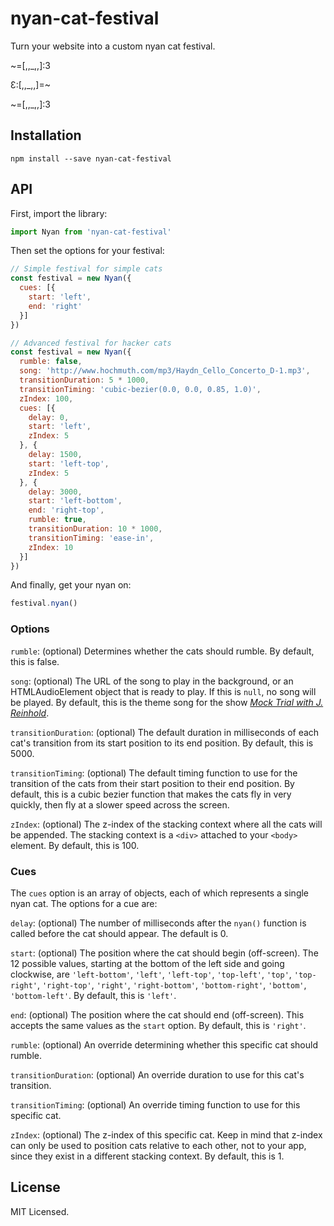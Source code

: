 # nyan-cat-festival

Turn your website into a custom nyan cat festival.

~=[,,_,,]:3

Ɛ:[,,_,,]=~

~=[,,_,,]:3

## Installation

`npm install --save nyan-cat-festival`

## API

First, import the library:

```JavaScript
import Nyan from 'nyan-cat-festival'
```

Then set the options for your festival:

```JavaScript
// Simple festival for simple cats
const festival = new Nyan({
  cues: [{
    start: 'left',
    end: 'right'
  }]
})

// Advanced festival for hacker cats
const festival = new Nyan({
  rumble: false,
  song: 'http://www.hochmuth.com/mp3/Haydn_Cello_Concerto_D-1.mp3',
  transitionDuration: 5 * 1000,
  transitionTiming: 'cubic-bezier(0.0, 0.0, 0.85, 1.0)',
  zIndex: 100,
  cues: [{
    delay: 0,
    start: 'left',
    zIndex: 5
  }, {
    delay: 1500,
    start: 'left-top',
    zIndex: 5
  }, {
    delay: 3000,
    start: 'left-bottom',
    end: 'right-top',
    rumble: true,
    transitionDuration: 10 * 1000,
    transitionTiming: 'ease-in',
    zIndex: 10
  }]
})
```

And finally, get your nyan on:

```JavaScript
festival.nyan()
```

### Options

`rumble`: (optional) Determines whether the cats should rumble. By default, this is false.

`song`: (optional) The URL of the song to play in the background, or an HTMLAudioElement object that is ready to play. If this is `null`, no song will be played. By default, this is the theme song for the show *[Mock Trial with J. Reinhold](https://arresteddevelopment.fandom.com/wiki/Mock_Trial_with_J._Reinhold)*.

`transitionDuration`: (optional) The default duration in milliseconds of each cat's transition from its start position to its end position. By default, this is 5000.

`transitionTiming`: (optional) The default timing function to use for the transition of the cats from their start position to their end position. By default, this is a cubic bezier function that makes the cats fly in very quickly, then fly at a slower speed across the screen.

`zIndex`: (optional) The z-index of the stacking context where all the cats will be appended. The stacking context is a `<div>` attached to your `<body>` element. By default, this is 100.

### Cues

The `cues` option is an array of objects, each of which represents a single nyan cat. The options for a cue are:

`delay`: (optional) The number of milliseconds after the `nyan()` function is called before the cat should appear. The default is 0.

`start`: (optional) The position where the cat should begin (off-screen). The 12 possible values, starting at the bottom of the left side and going clockwise, are `'left-bottom'`, `'left'`, `'left-top'`, `'top-left'`, `'top'`, `'top-right'`, `'right-top'`, `'right'`, `'right-bottom'`, `'bottom-right'`, `'bottom'`, `'bottom-left'`. By default, this is `'left'`.

`end`: (optional) The position where the cat should end (off-screen). This accepts the same values as the `start` option. By default, this is `'right'`.

`rumble`: (optional) An override determining whether this specific cat should rumble.

`transitionDuration`: (optional) An override duration to use for this cat's transition.

`transitionTiming`: (optional) An override timing function to use for this specific cat.

`zIndex`: (optional) The z-index of this specific cat. Keep in mind that z-index can only be used to position cats relative to each other, not to your app, since they exist in a different stacking context. By default, this is 1.

## License

MIT Licensed.